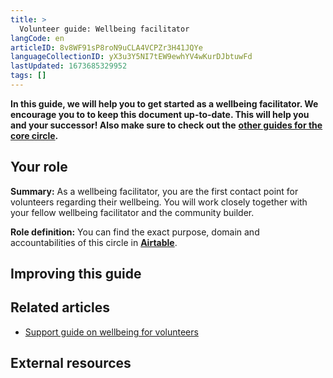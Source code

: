 ```yaml
---
title: >
  Volunteer guide: Wellbeing facilitator
langCode: en
articleID: 8v8WF91sP8roN9uCLA4VCPZr3H41JQYe
languageCollectionID: yX3u3Y5NI7tEW9ewhYV4wKurDJbtuwFd
lastUpdated: 1673685329952
tags: []
---
```


**In this guide, we will help you to get started as a wellbeing facilitator. We encourage you to to keep this document up-to-date. This will help you and your successor! Also make sure to check out the** [**other guides for the core circle**](/support/core)**.**

## **Your role**

**Summary:** As a wellbeing facilitator, you are the first contact point for volunteers regarding their wellbeing. You will work closely together with your fellow wellbeing facilitator and the community builder.

**Role definition:** You can find the exact purpose, domain and accountabilities of this circle in [**Airtable**](https://airtable.com/shrgU5rF75woG9SHq/tbloV4g8loVisebVz/viwwMs1CKcvYURh2R/recKx1fPlHsMAnvwq).

## **Improving this guide**

## **Related articles**

-   [Support guide on wellbeing for volunteers](/support/wellbeing-volunteers)

## **External resources**